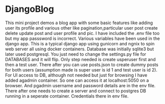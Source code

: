 # DjangoBlog

This mini project demos a blog app with some basic features like adding user its profile and various other like pagination,particular user post create delete update post and user profile and pic.
I have included the .env file too but my app passsword is incorrect. Various variables have been used in the django app.
This is a typical django app using gunicorn and ngnix to spin web server all using docker containers.
Database was initially sqlite3 but later used postgresql. You just need to change the settings.py file for DATABASES and it will flip. Only step needed is create usperuser first and then a test user. There after you can use posts.json to create dummy posts for both users (assumption made is super user is id 1 and test user is id 2).
For UI access to DB, although not needed but just for browsing I have added agadmin container. So one can access it at localhost:5050 on a browser. And pgadmin username and password details are in the env file. There after one needs to create a server and connect to postgres DB running in a seperate container. Credentials there in env file.